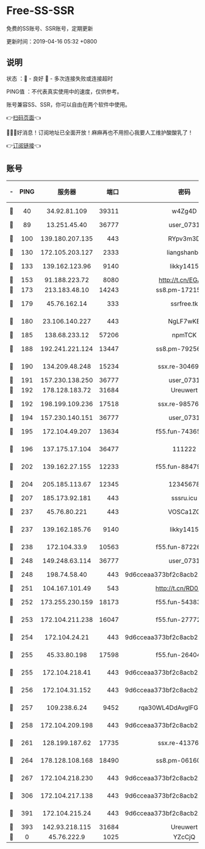 # Free-SS-SSR

免费的SS账号、SSR账号，定期更新

更新时间：2019-04-16 05:32 +0800

## 说明

状态     ：🙂 - 良好 🙁 - 多次连接失败或连接超时

PING值   ：不代表真实使用中的速度，仅供参考。

账号兼容SS、SSR，你可以自由在两个软件中使用。

👉[扫码页面](https://liesauer.github.io/Free-SS-SSR/)👈

🎉🎉🎉好消息！订阅地址已全面开放！麻麻再也不用担心我要人工维护酸酸乳了！

👉[订阅链接](https://www.liesauer.net/yogurt/subscribe?ACCESS_TOKEN=DAYxR3mMaZAsaqUb)👈

## 账号

|-|PING|服务器|端口|密码|加密方式|区域|
|:----:|:----:|:-----:|-----:|:----:|:----:|:----:|
|🙂|40|34.92.81.109|39311|w4Zg4D|chacha20-ietf|US|
|🙂|89|13.251.45.40|36777|user_0731|chacha20|SG|
|🙂|100|139.180.207.135|443|RYpv3m3D|aes-256-cfb|JP|
|🙂|130|172.105.203.127|2333|liangshanbo|chacha20|JP|
|🙂|133|139.162.123.96|9140|likky1415|aes-256-cfb|JP|
|🙂|153|91.188.223.72|8080|http://t.cn/EGJIyrl|rc4-md5|RU|
|🙂|173|213.183.48.10|14243|ss8.pm-17215433|rc4-md5|RU|
|🙂|179|45.76.162.14|333|ssrfree.tk|aes-256-cfb|SG|
|🙂|180|23.106.140.227|443|NgLF7wKB|aes-256-cfb|US|
|🙂|185|138.68.233.12|57206|npmTCK|rc4-md5|US|
|🙂|188|192.241.221.124|13447|ss8.pm-79256086|aes-256-cfb|US|
|🙂|190|134.209.48.248|15234|ssx.re-30469029|aes-256-cfb|US|
|🙂|191|157.230.138.250|36777|user_0731|chacha20|US|
|🙂|192|178.128.183.72|31684|Ureuwert|chacha20|US|
|🙂|192|198.199.109.236|17518|ssx.re-98576674|aes-256-cfb|US|
|🙂|194|157.230.140.151|36777|user_0731|chacha20|US|
|🙂|195|172.104.49.207|13634|f55.fun-74365976|aes-256-cfb|SG|
|🙂|196|137.175.17.104|36477|111222|aes-256-cfb|US|
|🙂|202|139.162.27.155|12233|f55.fun-88479608|aes-256-cfb|SG|
|🙂|204|205.185.113.67|12345|12345678|aes-256-cfb|US|
|🙂|207|185.173.92.181|443|sssru.icu|rc4-md5|RU|
|🙂|237|45.76.80.221|443|VOSCa1ZG|aes-256-cfb|DE|
|🙂|237|139.162.185.76|9140|likky1415|aes-256-cfb|DE|
|🙂|238|172.104.33.9|10563|f55.fun-87226397|aes-256-cfb|SG|
|🙂|248|149.248.63.114|36777|user_0731|chacha20|CA|
|🙂|248|198.74.58.40|443|9d6cceaa373bf2c8acb22e60b6a58be6|aes-256-cfb|US|
|🙂|251|104.167.101.49|543|http://t.cn/RD0D7sx|rc4-md5|CA|
|🙂|252|173.255.230.159|18173|f55.fun-54383530|aes-256-cfb|US|
|🙂|253|172.104.211.238|16047|f55.fun-27772801|aes-256-cfb|US|
|🙂|254|172.104.24.21|443|9d6cceaa373bf2c8acb22e60b6a58be6|aes-256-cfb|US|
|🙂|255|45.33.80.198|17598|f55.fun-26404529|aes-256-cfb|US|
|🙂|255|172.104.218.41|443|9d6cceaa373bf2c8acb22e60b6a58be6|aes-256-cfb|US|
|🙂|256|172.104.31.152|443|9d6cceaa373bf2c8acb22e60b6a58be6|aes-256-cfb|US|
|🙂|257|109.238.6.24|9452|rqa30WL4DdAvgIFG6Fs3znzTa|aes-256-cfb|FR|
|🙂|258|172.104.209.198|443|9d6cceaa373bf2c8acb22e60b6a58be6|aes-256-cfb|US|
|🙂|261|128.199.187.62|17735|ssx.re-41376346|aes-256-cfb|SG|
|🙂|264|178.128.108.168|18490|ss8.pm-06160004|aes-256-cfb|SG|
|🙂|267|172.104.218.230|443|9d6cceaa373bf2c8acb22e60b6a58be6|aes-256-cfb|US|
|🙂|306|172.104.217.138|443|9d6cceaa373bf2c8acb22e60b6a58be6|aes-256-cfb|US|
|🙂|391|172.104.215.24|443|9d6cceaa373bf2c8acb22e60b6a58be6|aes-256-cfb|US|
|🙂|393|142.93.218.115|31684|Ureuwert|chacha20|IN|
|🙁|0|45.76.222.9|1025|YZcCjQ|rc4-md5|JP|
